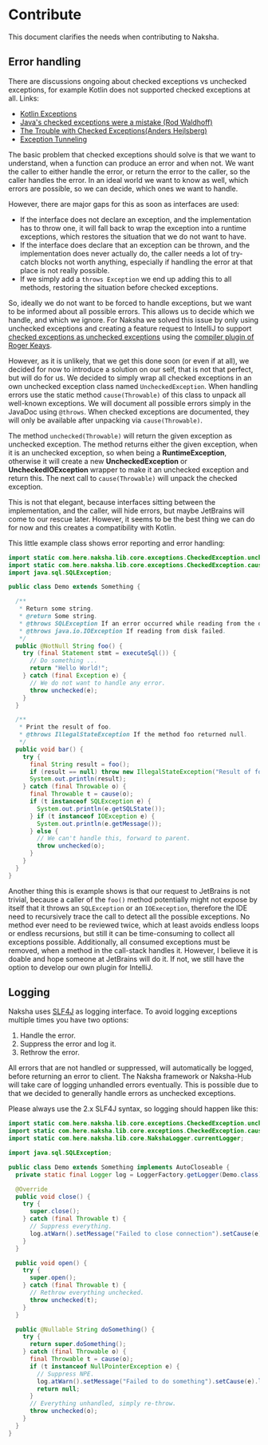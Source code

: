 # Contribute

This document clarifies the needs when contributing to Naksha.

## Error handling

There are discussions ongoing about checked exceptions vs unchecked exceptions, for example Kotlin does not supported checked exceptions at all. Links:

- [Kotlin Exceptions](https://kotlinlang.org/docs/exceptions.html)
- [Java's checked exceptions were a mistake (Rod Waldhoff)](https://radio-weblogs.com/0122027/stories/2003/04/01/JavasCheckedExceptionsWereAMistake.html)
- [The Trouble with Checked Exceptions(Anders Hejlsberg)](https://www.artima.com/intv/handcuffs.html)
- [Exception Tunneling](http://wiki.c2.com/?ExceptionTunneling)

The basic problem that checked exceptions should solve is that we want to understand, when a function can produce an error and when not. We want the caller to either handle the error, or return the error to the caller, so the caller handles the error. In an ideal world we want to know as well, which errors are possible, so we can decide, which ones we want to handle.

However, there are major gaps for this as soon as interfaces are used:

- If the interface does not declare an exception, and the implementation has to throw one, it will fall back to wrap the exception into a runtime exceptions, which restores the situation that we do not want to have.
- If the interface does declare that an exception can be thrown, and the implementation does never actually do, the caller needs a lot of try-catch blocks not worth anything, especially if handling the error at that place is not really possible.
- If we simply add a `throws Exception` we end up adding this to all methods, restoring the situation before checked exceptions.

So, ideally we do not want to be forced to handle exceptions, but we want to be informed about all possible errors. This allows us to decide which we handle, and which we ignore. For Naksha we solved this issue by only using unchecked exceptions and creating a feature request to IntelliJ to support [checked exceptions as unchecked exceptions](https://youtrack.jetbrains.com/issue/IDEA-325616/Support-Java-checked-exceptions-as-unchecked-exception-feature-improve-compatibility-with-Kotlin) using the [compiler plugin of Roger Keays](https://github.com/rogerkeays/unchecked).

However, as it is unlikely, that we get this done soon (or even if at all), we decided for now to introduce a solution on our self, that is not that perfect, but will do for us. We decided to simply wrap all checked exceptions in an own unchecked exception class named `UncheckedException`. When handling errors use the static method `cause(Throwable)` of this class to unpack all well-known exceptions. We will document all possible errors simply in the JavaDoc using `@throws`. When checked exceptions are documented, they will only be available after unpacking via `cause(Throwable)`.

The method `unchecked(Throwable)` will return the given exception as unchecked exception. The method returns either the given exception, when it is an unchecked exception, so when being a **RuntimeException**, otherwise it will create a new **UncheckedException** or **UncheckedIOException** wrapper to make it an unchecked exception and return this. The next call to `cause(Throwable)` will unpack the checked exception.

This is not that elegant, because interfaces sitting between the implementation, and the caller, will hide errors, but maybe JetBrains will come to our rescue later. However, it seems to be the best thing we can do for now and this creates a compatibility with Kotlin.

This little example class shows error reporting and error handling:

```java
import static com.here.naksha.lib.core.exceptions.CheckedException.unchecked;
import static com.here.naksha.lib.core.exceptions.CheckedException.cause;
import java.sql.SQLException;

public class Demo extends Something {

  /**
   * Return some string.
   * @return Some string.
   * @throws SQLException If an error occurred while reading from the database.
   * @throws java.io.IOException If reading from disk failed.
   */
  public @NotNull String foo() {
    try (final Statement stmt = executeSql()) {
      // Do something ...
      return "Hello World!";
    } catch (final Exception e) {
      // We do not want to handle any error.
      throw unchecked(e);
    }
  }

  /**
   * Print the result of foo.
   * @throws IllegalStateException If the method foo returned null.
   */
  public void bar() {
    try {
      final String result = foo();
      if (result == null) throw new IllegalStateException("Result of foo must not be null");
      System.out.println(result);
    } catch (final Throwable o) {
      final Throwable t = cause(o);
      if (t instanceof SQLException e) {
        System.out.println(e.getSQLState());
      } if (t instanceof IOException e) {
        System.out.println(e.getMessage());
      } else {
        // We can't handle this, forward to parent.
        throw unchecked(o);
      }
    }
  }
}
```

Another thing this is example shows is that our request to JetBrains is not trivial, because a caller of the `foo()` method potentially might not expose by itself that it throws an `SQLException` or an `IOExeception`, therefore the IDE need to recursively trace the call to detect all the possible exceptions. No method ever need to be reviewed twice, which at least avoids endless loops or endless recursions, but still it can be time-consuming to collect all exceptions possible. Additionally, all consumed exceptions must be removed, when a method in the call-stack handles it. However, I believe it is doable and hope someone at JetBrains will do it. If not, we still have the option to develop our own plugin for IntelliJ.

## Logging

Naksha uses [SLF4J](https://www.slf4j.org/manual.html) as logging interface. To avoid logging exceptions multiple times you have two options:

1) Handle the error.
2) Suppress the error and log it.
3) Rethrow the error.

All errors that are not handled or suppressed, will automatically be logged, before returning an error to client. The Naksha framework or Naksha-Hub will take care of logging unhandled errors eventually. This is possible due to that we decided to generally handle errors as unchecked exceptions.

Please always use the 2.x SLF4J syntax, so logging should happen like this:

```java
import static com.here.naksha.lib.core.exceptions.CheckedException.unchecked;
import static com.here.naksha.lib.core.exceptions.CheckedException.cause;
import static com.here.naksha.lib.core.NakshaLogger.currentLogger;

import java.sql.SQLException;

public class Demo extends Something implements AutoCloseable {
  private static final Logger log = LoggerFactory.getLogger(Demo.class);

  @Override
  public void close() {
    try {
      super.close();
    } catch (final Throwable t) {
      // Suppress everything.
      log.atWarn().setMessage("Failed to close connection").setCause(e).log();
    }
  }

  public void open() {
    try {
      super.open();
    } catch (final Throwable t) {
      // Rethrow everything unchecked.
      throw unchecked(t);
    }
  }

  public @Nullable String doSomething() {
    try {
      return super.doSomething();
    } catch (final Throwable o) {
      final Throwable t = cause(o);
      if (t instanceof NullPointerException e) {
        // Suppress NPE.
        log.atWarn().setMessage("Failed to do something").setCause(e).log();
        return null;
      }
      // Everything unhandled, simply re-throw.
      throw unchecked(o);
    }
  }
}
```
